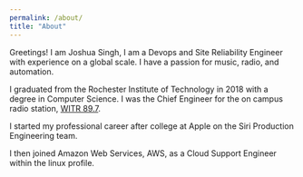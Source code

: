 ```yaml
---
permalink: /about/
title: "About"
---
```


Greetings! I am Joshua Singh, I am a Devops and Site Reliability Engineer with experience on a global scale. I have a passion for music, radio, and automation.

I graduated from the Rochester Institute of Technology in 2018 with a degree in Computer Science. I was the Chief Engineer for the on campus radio station, [WITR 89.7](https://witr.rit.edu).

I started my professional career after college at Apple on the Siri Production Engineering team.

I then joined Amazon Web Services, AWS, as a Cloud Support Engineer within the linux profile.